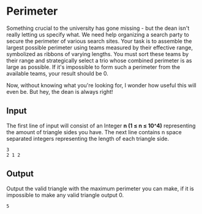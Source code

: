# Perimeter

Something crucial to the university has gone missing - but the dean isn't really letting us specify what. We need help organizing a search party to secure the perimeter of various search sites. Your task is to assemble the largest possible perimeter using teams measured by their effective range, symbolized as ribbons of varying lengths. You must sort these teams by their range and strategically select a trio whose combined perimeter is as large as possible. If it's impossible to form such a perimeter from the available teams, your result should be 0.

Now, without knowing what you're looking for, I wonder how useful this will even be. But hey, the dean is always right!

## Input

The first line of input will consist of an Integer __n (1 ≤ n ≤ 10^4)__ representing the amount of triangle sides you have. The next line contains n space separated integers representing the length of each triangle side.


```
3
2 1 2
```

## Output

Output the valid triangle with the maximum perimeter you can make, if it is impossible to make any valid triangle output 0.

```
5
```


